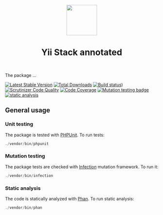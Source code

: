 <p align="center">
    <a href="https://github.com/yiistack" target="_blank">
        <img src="https://github.com/yiistack.png" height="100px">
    </a>
    <h1 align="center">Yii Stack annotated</h1>
    <br>
</p>

The package ...

[![Latest Stable Version](https://poser.pugx.org/yiistack/annotated/v/stable.png)](https://packagist.org/packages/yiistack/annotated)
[![Total Downloads](https://poser.pugx.org/yiistack/annotated/downloads.png)](https://packagist.org/packages/yiistack/annotated)
[![Build status](https://github.com/yiistack/annotated/workflows/build/badge.svg)](https://github.com/yiistack/annotated/actions?query=workflow%3Abuild))
[![Scrutinizer Code Quality](https://scrutinizer-ci.com/g/yiistack/annotated/badges/quality-score.png?b=master)](https://scrutinizer-ci.com/g/yiistack/annotated/?branch=master)
[![Code Coverage](https://scrutinizer-ci.com/g/yiistack/annotated/badges/coverage.png?b=master)](https://scrutinizer-ci.com/g/yiistack/annotated/?branch=master)
[![Mutation testing badge](https://img.shields.io/endpoint?style=flat&url=https%3A%2F%2Fbadge-api.stryker-mutator.io%2Fgithub.com%2Fyiistack%2Fannotated%2Fmaster)](https://dashboard.stryker-mutator.io/reports/github.com/yiistack/annotated/master)
[![static analysis](https://github.com/yiistack/annotated/workflows/static%20analysis/badge.svg)](https://github.com/yiistack/annotated/actions?query=workflow%3A%22static+analysis%22)
## General usage

### Unit testing

The package is tested with [PHPUnit](https://phpunit.de/). To run tests:

```php
./vendor/bin/phpunit
```

### Mutation testing

The package tests are checked with [Infection](https://infection.github.io/) mutation framework. To run it:

```php
./vendor/bin/infection
```

### Static analysis

The code is statically analyzed with [Phan](https://github.com/phan/phan/wiki). To run static analysis:

```php
./vendor/bin/phan
```
